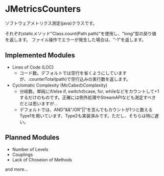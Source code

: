 # JMetricsCounters

ソフトウェアメトリクス測定(java)クラスです。

それぞれstaticメソッド"Class.count(Path path)"を使用し、"long"型の戻り値を返します。
ファイル操作でエラーが発生した場合は、"-1"を返します。

## Implemented Modules

+ Lines of Code (LOC)
    + コード数。デフォルトでは空行を省くようにしていますが、.counterTotal(path)で空行込みの実行数を返します。
+ Cyclomatic Complexity (McCabeのComplexity)
    + 分岐数。単純にif/else if, switchのcase, for, whileなどをカウントして+1 するだけのものです。正確には例外処理やStreamAPIなども測定すべきだとは思いますが...
    + デフォルトでは、AND"&&"/OR"||"を含んでもカウントが1つと数えるType1を用いています、Type2も実装済みです。ただし、そちらは特に遅い。

## Planned Modules 

+ Number of Levels
+ Couplings
+ Lack of Choseion of Methods

and more...

